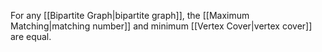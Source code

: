 For any [[Bipartite Graph|bipartite graph]], the [[Maximum Matching|matching number]] and minimum [[Vertex Cover|vertex cover]] are equal.

